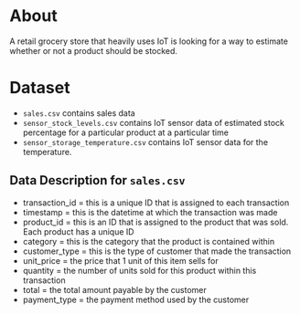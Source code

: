 # About
A retail grocery store that heavily uses IoT is looking for a way to estimate whether or not a product should be stocked.

# Dataset
- `sales.csv` contains sales data
- `sensor_stock_levels.csv` contains IoT sensor data of estimated stock percentage for a particular product at a particular time
- `sensor_storage_temperature.csv` contains IoT sensor data for the temperature. 

## Data Description for `sales.csv`
- transaction_id = this is a unique ID that is assigned to each transaction
- timestamp = this is the datetime at which the transaction was made
- product_id = this is an ID that is assigned to the product that was sold. Each product has a unique ID
- category = this is the category that the product is contained within
- customer_type = this is the type of customer that made the transaction
- unit_price = the price that 1 unit of this item sells for
- quantity = the number of units sold for this product within this transaction
- total = the total amount payable by the customer
- payment_type = the payment method used by the customer
